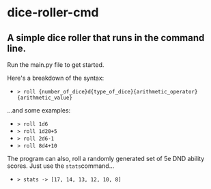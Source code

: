# dice-roller-cmd
A simple dice roller that runs in the command line.
---
Run the main.py file to get started.

Here's a breakdown of the syntax:
- `> roll {number_of_dice}d{type_of_dice}{arithmetic_operator}{arithmetic_value}`

...and some examples:
- `> roll 1d6`
- `> roll 1d20+5`
- `> roll 2d6-1`
- `> roll 8d4+10`

The program can also, roll a randomly generated set of 5e DND ability scores. Just use the `stats`command...
- `> stats -> [17, 14, 13, 12, 10, 8]`
